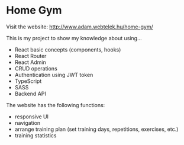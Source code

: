 # Home Gym

Visit the website: http://www.adam.webtelek.hu/home-gym/

This is my project to show my knowledge about using...
- React basic concepts (components, hooks)
- React Router
- React Admin
- CRUD operations
- Authentication using JWT token
- TypeScript
- SASS
- Backend API

The website has the following functions:
- responsive UI
- navigation
- arrange training plan (set training days, repetitions, exercises, etc.) 
- training statistics  
